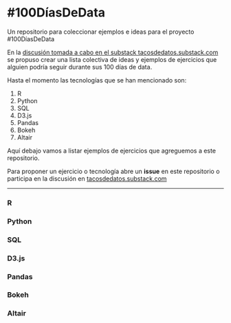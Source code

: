 # #100DíasDeData
Un repositorio para coleccionar ejemplos e ideas para el proyecto #100DíasDeData

En la [discusión tomada a cabo en el substack tacosdedatos.substack.com](https://tacosdedatos.substack.com/p/100dasdedata/comments?r=3j7c7&utm_campaign=post&utm_medium=web&utm_source=copy) 
se propuso crear una lista colectiva de ideas y ejemplos de ejercicios que alguien podría seguir durante sus 100 días de data. 

Hasta el momento las tecnologías que se han mencionado son: 
1. R
2. Python
3. SQL
4. D3.js
5. Pandas
6. Bokeh
7. Altair

Aquí debajo vamos a listar ejemplos de ejercicios que agreguemos a este repositorio.

Para proponer un ejercicio o tecnología abre un **issue** en este repositorio o participa en la discusión en [tacosdedatos.substack.com](https://tacosdedatos.substack.com/p/100dasdedata/comments?r=3j7c7&utm_campaign=post&utm_medium=web&utm_source=copy)

***
### R

### Python

### SQL

### D3.js

### Pandas

### Bokeh

### Altair
